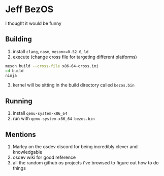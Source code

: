 # Jeff BezOS
I thought it would be funny

## Building
1. install `clang`, `nasm`, `meson>=0.52.0`, `ld`
2. execute (change cross file for targeting different platforms)
```sh
meson build --cross-file x86-64-cross.ini
cd build
ninja
```
3. kernel will be sitting in the build directory called `bezos.bin`

## Running
1. install `qemu-system-x86_64`
2. run with `qemu-system-x86_64 bezos.bin`

## Mentions
1. Marley on the osdev discord for being incredibly clever and knowledgable 
2. osdev wiki for good reference 
3. all the random github os projects i've browsed to figure out how to do things